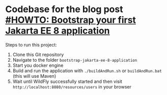# Codebase for the blog post [#HOWTO: Bootstrap your first Jakarta EE 8 application](https://rieckpil.de/howto-bootstrap-your-first-jakarta-ee-8-application/)

Steps to run this project:

1. Clone this Git repository
2. Navigate to the folder `bootstrap-jakarta-ee-8-application`
3. Start you docker engine
4. Build and run the application with `./buildAndRun.sh` or `buildAndRun.bat` (this will use Maven)
5. Wait until WildFly successfully started and then visit `http://localhost:8080/resources/users` in your browser